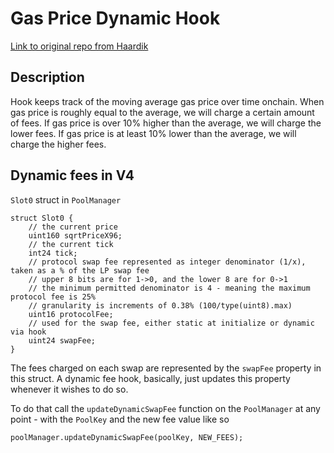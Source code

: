 # Gas Price Dynamic Hook

[Link to original repo from Haardik](https://github.com/haardikk21/gas-price-hook)

## Description

Hook keeps track of the moving average gas price over time onchain. When gas price is roughly equal to the average, we will charge a certain amount of fees. If gas price is over 10% higher than the average, we will charge the lower fees. If gas price is at least 10% lower than the average, we will charge the higher fees.

## Dynamic fees in V4

`Slot0` struct in `PoolManager`

```solidity
struct Slot0 {
    // the current price
    uint160 sqrtPriceX96;
    // the current tick
    int24 tick;
    // protocol swap fee represented as integer denominator (1/x), taken as a % of the LP swap fee
    // upper 8 bits are for 1->0, and the lower 8 are for 0->1
    // the minimum permitted denominator is 4 - meaning the maximum protocol fee is 25%
    // granularity is increments of 0.38% (100/type(uint8).max)
    uint16 protocolFee;
    // used for the swap fee, either static at initialize or dynamic via hook
    uint24 swapFee;
}
```

The fees charged on each swap are represented by the `swapFee` property in this struct. A dynamic fee hook, basically, just updates this property whenever it wishes to do so.

To do that call the `updateDynamicSwapFee` function on the `PoolManager` at any point - with the `PoolKey` and the new fee value like so
```solidity
poolManager.updateDynamicSwapFee(poolKey, NEW_FEES);
```